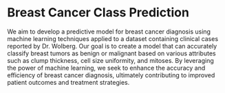 # Breast Cancer Class Prediction
We aim to develop a predictive model for breast cancer diagnosis using machine learning techniques applied to a dataset containing clinical cases reported by Dr. Wolberg. Our goal is to create a model that can accurately classify breast tumors as benign or malignant based on various attributes such as clump thickness, cell size uniformity, and mitoses. By leveraging the power of machine learning, we seek to enhance the accuracy and efficiency of breast cancer diagnosis, ultimately contributing to improved patient outcomes and treatment strategies.
